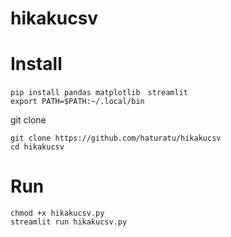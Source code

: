 # hikakucsv
# Install
```
pip install pandas matplotlib　streamlit
export PATH=$PATH:~/.local/bin
```
git clone
```
git clone https://github.com/haturatu/hikakucsv
cd hikakucsv
```
# Run
```
chmod +x hikakucsv.py
streamlit run hikakucsv.py
```
